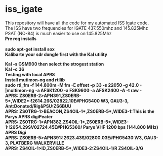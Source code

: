 # iss_igate
This repository will have all the code for my automated ISS Igate code.<br>
The ISS have two frequencies for IGATE  437.550mhz and 145.825Mhz<br>
PSAT (NO-84) is much easier to use on 145.825Mhz<br>
<b>Pre req installs<br><br>
sudo apt-get install sox<br>
Kalibarte your sdr dongle first with the Kal utility<br> 

Kal -s GSM900 then select the strogest station<br>
Kal -c 36<br>
Testing with local APRS<br>
Install mutimon-ng and rtllib<br>
sudo rtl_fm -f 144.800m -M fm -E offset -p 33 -s 22050 -g 42.0 - |multimon-ng -a AFSK1200 -a FSK9600  -a AFSK2400 -A -t raw -<br>
APRS: ZS0ERB-2>APN391,ZS0ERB-5*,WIDE2*:!2614.26S/02822.10E#PHG5400 W3, GAU3-3, Ant:Donated/Rig&PSU:ZS6BUU<br>
APRS: ZS0TRG-1>BEACON,ZS4OIL-1*,ZS0ERB-5*,WIDE3-1:This is the Parys APRS digiPeater <br>
APRS: ZS0TRG-1>APN382,ZS4OIL-1*,ZS0ERB-5*,WIDE3-1:!2654.29SV02724.45E#PHG5360/ Parys VHF 1200 bps (144.800 MHz) APRS Digi<br>
APRS: ZS0ERB-5>APN391:!2623.43S/02800.03E#PHG5430 W3, GAU3-3, PLATBERG WALKERVILLE<br>
APRS: ZS4OIL-1>ID,ZS0ERB-5*,WIDE3-2:ZS4OIL-1/R ZS4OIL-3/G<br>
